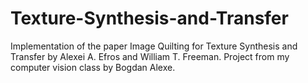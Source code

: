 # Texture-Synthesis-and-Transfer
Implementation of the paper Image Quilting for Texture Synthesis and Transfer by Alexei A. Efros and William T. Freeman. Project from my computer vision class by Bogdan Alexe.
